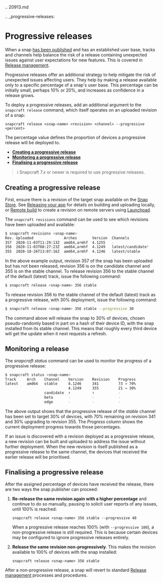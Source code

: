 .. 20913.md

.. _progressive-releases:

# Progressive releases

When a snap [has been published](releasing-your-app.md) and has an established user base, tracks and channels help balance the risk of a release containing unexpected issues against user expectations for new features. This is covered in [Release management](https://snapcraft.io/docs/release-management).

Progressive releases offer an additional strategy to help mitigate the risk of unexpected issues affecting users. They help by making a release available only to a specific percentage of a snap's user base. This percentage can be initially small, perhaps 10% or 20%, and increases as confidence in a release grows.

To deploy a progressive releases, add an additional argument to the `snapcraft release` command, which itself operates on an uploaded revision of a snap:

`snapcraft release <snap-name> <revision> <channel> --progressive <percent>`

The percentage value defines the proportion of devices a progressive release will be deployed to.

- **[Creating a progressive release](#progressive-releases-heading--creating)**
- **[Monitoring a progressive release](#progressive-releases-heading--monitoring)**
- **[Finalising a progressive release](#progressive-releases-heading--finalising)**

> ℹ Snapcraft 7.x or newer is required to use progressive releases.

<h2 id='progressive-releases-heading--creating'>Creating a progressive release</h2>

First, ensure there is a revision of the target snap available on the [Snap Store](https://snapcraft.io/store). See [Releasing your app](releasing-your-app.md) for details on building and uploading locally, or [Remote build](remote-build.md) to create a revision on remote servers using [Launchpad](https://launchpad.net/).

The `snapcraft revisions` command can be used to see which revisions have been uploaded and available:

```bash
$ snapcraft revisions <snap-name>
Rev. Uploaded              Arches       Version  Channels
357  2020-11-03T11:29:13Z  amd64,armhf  4.1255   -
356  2020-11-03T08:27:23Z  amd64,armhf  4.1249   latest/candidate*
355  2020-10-26T13:07:16Z  amd64,armhf  4.1246   latest/stable
```

In the above example output, revision 357 of the snap has been uploaded but has not been released, revision 356 is on the candidate channel and 355 is on the stable channel. To release revision 356 to the stable channel of the default (latest) track, issue the following command:

```bash
$ snapcraft release <snap-name> 356 stable
```

To release revision 356 to the stable channel of the default (latest) track as a progressive release, with 30% deployment, issue the following command:

```bash
$ snapcraft release <snap-name> 356 stable --progressive 30
```

The command above will release the snap to 30% of devices, chosen pseudo-randomly based in part on a hash of their device ID,  with the snap installed from its stable channel. This means that roughly every third device will get the update when it next requests a refresh.

<h2 id='progressive-releases-heading--monitoring'>Monitoring a release</h2>

The _snapcraft status_ command can be used to monitor the progress of a progressive release:

```bash
$ snapcraft status <snap-name>
Track     Arch    Channel    Version    Revision    Progress
latest    amd64   stable     4.1246     341         73 → 70%
                             4.1249     355         21 → 30%
                  candidate  ↑          ↑           -
                  beta       -          -           -
                  edge       -          -           -
```

The above output shows that the progressive release of the  *stable*  channel has been set to target 30% of devices, with 70% remaining on revision 341 and 30% upgrading to revision 355. The _Progress_ column shows the current deployment progress towards those percentages.

If an issue is discovered with a revision deployed as a progressive release, a new revision can be built and uploaded to address the issue without further deployment. When the new revision is itself published as a progressive release to the same channel, the devices that received the earlier release will be prioritised.

<h2 id='progressive-releases-heading--finalising'>Finalising a progressive release</h2>

After the assigned percentage of devices have received the release, there are two ways the snap publisher can proceed:

1. **Re-release the same revision again with a higher percentage** and continue to do so manually, pausing to solicit user reports of any issues, until 100% is reached:

   `snapcraft release <snap-name> 356 stable --progressive 40`

   When a progressive release reaches 100% (with `--progressive 100`), a non-progressive release is still required. This is because certain devices may be configured to ignore progressive releases entirely.

1. **Release the same revision non-progressively**. This makes the revision available to 100% of devices with the snap installed:

   `snapcraft release <snap-name> 356 stable`

After a non-progressive release, a snap will revert to standard [Release management](https://snapcraft.io/docs/release-management) processes and procedures.